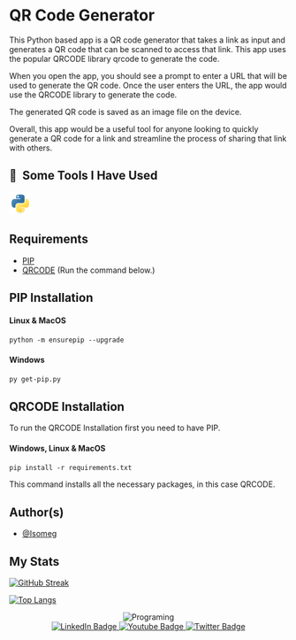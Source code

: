 # QR Code Generator

This Python based app is a QR code generator that takes a link as input and generates a QR code that can be scanned to access that link. This app uses the popular QRCODE library qrcode to generate the code.

When you open the app, you should see a prompt to enter a URL that will be used to generate the QR code. Once the user enters the URL, the app would use the QRCODE library to generate the code. 

The generated QR code is saved as an image file on the device.

Overall, this app would be a useful tool for anyone looking to quickly generate a QR code for a link and streamline the process of sharing that link with others.

<h2> 🚀 &nbsp;Some Tools I Have Used</h2>
<p align="left">
 <img src="https://github.com/devicons/devicon/blob/master/icons/python/python-original.svg" title="Python" alt="Python" width="40" height="40"/>&nbsp;
</p>


## Requirements

 - [PIP](https://pip.pypa.io/en/stable/installation/)
 - [QRCODE](https://pypi.org/project/qrcode/) (Run the command below.)



## PIP Installation

####  Linux & MacOS

```
python -m ensurepip --upgrade
```

#### Windows

```
py get-pip.py
```

## QRCODE Installation

To run the QRCODE Installation first you need to have PIP.

#### Windows, Linux & MacOS

```
pip install -r requirements.txt
```

This command installs all the necessary packages, in this case QRCODE.



## Author(s)

- [@Isomeg](https://github.com/Isomeg)

## My Stats

[![GitHub Streak](http://github-readme-streak-stats.herokuapp.com?user=Isomeg&theme=dark&background=000000)](https://git.io/streak-stats)

[![Top Langs](https://github-readme-stats.vercel.app/api/top-langs/?username=Isomeg&theme=dark&background=000000)](https://github.com/anuraghazra/github-readme-stats)

<div align="center">
 <div>
  <img src="https://icons-for-free.com/download-icon-Coding-1320568096072194118_512.png" alt="Programing" width="160" height="160"/>
  </div>
<div id="badges">
  <a href="https://www.linkedin.com/in/rpg-rui-gomes/">
    <img src="https://img.shields.io/badge/LinkedIn-blue?style=for-the-badge&logo=linkedin&logoColor=white" alt="LinkedIn Badge"/>
  </a>
  <a href="https://www.youtube.com/@RuiGomesisomeg/">
    <img src="https://img.shields.io/badge/YouTube-red?style=for-the-badge&logo=youtube&logoColor=white" alt="Youtube Badge"/>
  </a>
  <a href="https://twitter.com/Isomeg1809">
    <img src="https://img.shields.io/badge/Twitter-blue?style=for-the-badge&logo=twitter&logoColor=white" alt="Twitter Badge"/>
  </a>
</div>

<img src="https://komarev.com/ghpvc/?username=Isomeg&style=flat-square&color=blue" alt=""/>
 </div>

